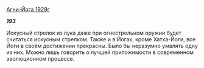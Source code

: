 [Агни-Йога 1929г](https://127.0.0.1:4002/agni/1929)

___193___

Искусный стрелок из лука даже при огнестрельном оружии будет считаться искусным стрелком. Также и в Йогах, кроме Хатха-Йоги, все Йоги в своём достижении прекрасны. Было бы неразумно умалять одну из них. Можно лишь говорить о лучшей приложимости в современном эволюционном процессе.